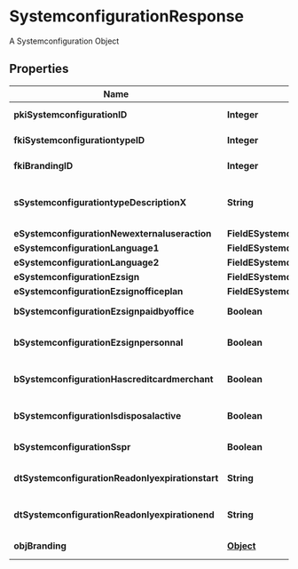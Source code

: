

# SystemconfigurationResponse

A Systemconfiguration Object

## Properties

| Name | Type | Description | Notes |
|------------ | ------------- | ------------- | -------------|
|**pkiSystemconfigurationID** | **Integer** | The unique ID of the Systemconfiguration |  |
|**fkiSystemconfigurationtypeID** | **Integer** | The unique ID of the Systemconfigurationtype |  |
|**fkiBrandingID** | **Integer** | The unique ID of the Branding |  [optional] |
|**sSystemconfigurationtypeDescriptionX** | **String** | The description of the Systemconfigurationtype in the language of the requester |  |
|**eSystemconfigurationNewexternaluseraction** | **FieldESystemconfigurationNewexternaluseraction** |  |  |
|**eSystemconfigurationLanguage1** | **FieldESystemconfigurationLanguage1** |  |  |
|**eSystemconfigurationLanguage2** | **FieldESystemconfigurationLanguage2** |  |  |
|**eSystemconfigurationEzsign** | **FieldESystemconfigurationEzsign** |  |  [optional] |
|**eSystemconfigurationEzsignofficeplan** | **FieldESystemconfigurationEzsignofficeplan** |  |  [optional] |
|**bSystemconfigurationEzsignpaidbyoffice** | **Boolean** | Whether if Ezsign is paid by the company or not |  [optional] |
|**bSystemconfigurationEzsignpersonnal** | **Boolean** | Whether if we allow the creation of personal files in eZsign |  |
|**bSystemconfigurationHascreditcardmerchant** | **Boolean** | Whether there is a creditcard merchant configured or not |  [optional] |
|**bSystemconfigurationIsdisposalactive** | **Boolean** | Whether is Disposal processus is active or not |  [optional] |
|**bSystemconfigurationSspr** | **Boolean** | Whether if we allow SSPR |  |
|**dtSystemconfigurationReadonlyexpirationstart** | **String** | The start date where the system will be in read only |  [optional] |
|**dtSystemconfigurationReadonlyexpirationend** | **String** | The end date where the system will be in read only |  [optional] |
|**objBranding** | [**Object**](Object.md) | A Custom Branding Object |  [optional] |



